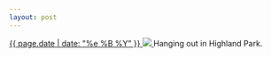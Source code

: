```yaml
---
layout: post
---
```


<p>
  <a href="/327">
    <time>{{ page.date | date: "%e %B %Y" }}</time>
    <img src="https://s3.amazonaws.com/life.aaronjgreenberg.com/327.jpg">
  </a>
  Hanging out in Highland Park.
</p>

